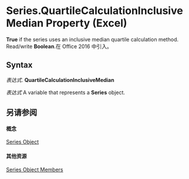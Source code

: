 
# Series.QuartileCalculationInclusiveMedian Property (Excel)

 **True** if the series uses an inclusive median quartile calculation method. Read/write **Boolean**.在 Office 2016 中引入。


## Syntax

 _表达式_. **QuartileCalculationInclusiveMedian**

 _表达式_ A variable that represents a **Series** object.


## 另请参阅


#### 概念


[Series Object](c7d34b32-8172-f7a0-0a17-f01d44246b64.md)
#### 其他资源


[Series Object Members](http://msdn.microsoft.com/library/eeab4f69-b436-9de7-5d4a-0a5c63f2dfce%28Office.15%29.aspx)
